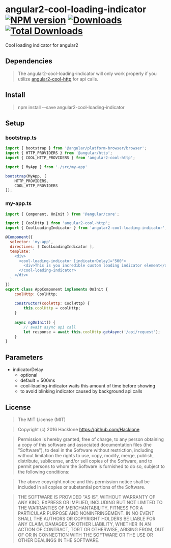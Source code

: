 [npm-url]: https://npmjs.org/package/angular2-cool-loading-indicator
[npm-image]: https://img.shields.io/npm/v/angular2-cool-loading-indicator.svg
[downloads-image]: https://img.shields.io/npm/dm/angular2-cool-loading-indicator.svg
[total-downloads-image]: https://img.shields.io/npm/dt/angular2-cool-loading-indicator.svg

# angular2-cool-loading-indicator [![NPM version][npm-image]][npm-url] [![Downloads][downloads-image]][npm-url]  [![Total Downloads][total-downloads-image]][npm-url]
Cool loading indicator for angular2

## Dependencies
> The angular2-cool-loading-indicator will only work properly if you utilize [angular2-cool-http](https://github.com/Hacklone/angular2-cool-http) for api calls.

## Install 
> npm install --save angular2-cool-loading-indicator

## Setup
### bootstrap.ts
```javascript
import { bootstrap } from '@angular/platform-browser/browser';
import { HTTP_PROVIDERS } from '@angular/http';
import { COOL_HTTP_PROVIDERS } from 'angular2-cool-http';

import { MyApp } from './src/my-app'

bootstrap(MyApp, [
    HTTP_PROVIDERS,
    COOL_HTTP_PROVIDERS
]);
```
### my-app.ts
```javascript
import { Component, OnInit } from '@angular/core';

import { CoolHttp } from 'angular2-cool-http';
import { CoolLoadingIndicator } from 'angular2-cool-loading-indicator';

@Component({
  selector: 'my-app',
  directives: [ CoolLoadingIndicator ],
  template: `
    <div>
      <cool-loading-indicator [indicatorDelay]="500">
        <div>This is you incredible custom loading indicator element</div>
      </cool-loading-indicator> 
    </div>
  `
})
export class AppComponent implements OnInit { 
    coolHttp: CoolHttp;
    
    constructor(coolHttp: CoolHttp) {
        this.coolHttp = coolHttp;   
    }
    
    async ngOnInit() {
        // await async api call
        let response = await this.coolHttp.getAsync('/api/request');
    }
}
```

## Parameters
- indicatorDelay
  * optional
  * default = 500ms
  * cool-loading-indicator waits this amount of time before showing 
  * to avoid blinking indicator caused by background api calls

## License
> The MIT License (MIT)

> Copyright (c) 2016 Hacklone
> https://github.com/Hacklone

> Permission is hereby granted, free of charge, to any person obtaining a copy
> of this software and associated documentation files (the "Software"), to deal
> in the Software without restriction, including without limitation the rights
> to use, copy, modify, merge, publish, distribute, sublicense, and/or sell
> copies of the Software, and to permit persons to whom the Software is
> furnished to do so, subject to the following conditions:

> The above copyright notice and this permission notice shall be included in all
> copies or substantial portions of the Software.

> THE SOFTWARE IS PROVIDED "AS IS", WITHOUT WARRANTY OF ANY KIND, EXPRESS OR
> IMPLIED, INCLUDING BUT NOT LIMITED TO THE WARRANTIES OF MERCHANTABILITY,
> FITNESS FOR A PARTICULAR PURPOSE AND NONINFRINGEMENT. IN NO EVENT SHALL THE
> AUTHORS OR COPYRIGHT HOLDERS BE LIABLE FOR ANY CLAIM, DAMAGES OR OTHER
> LIABILITY, WHETHER IN AN ACTION OF CONTRACT, TORT OR OTHERWISE, ARISING FROM,
> OUT OF OR IN CONNECTION WITH THE SOFTWARE OR THE USE OR OTHER DEALINGS IN THE
> SOFTWARE.
